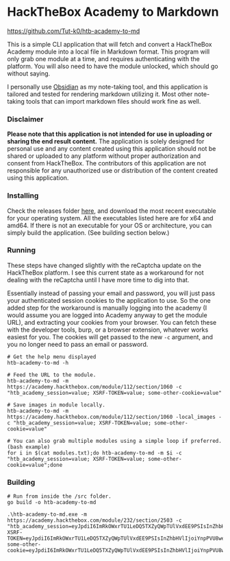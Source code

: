 # HackTheBox Academy to Markdown

https://github.com/Tut-k0/htb-academy-to-md

This is a simple CLI application that will fetch and convert a HackTheBox Academy module into a local file in Markdown format. This program will only grab one module at a time, and requires authenticating with the platform. You will also need to have the module unlocked, which should go without saying.

I personally use [Obsidian](https://obsidian.md/) as my note-taking tool, and this application is tailored and tested for rendering markdown utilizing it. Most other note-taking tools that can import markdown files should work fine as well.

### Disclaimer

**Please note that this application is not intended for use in uploading or sharing the end result content.** The application is solely designed for personal use and any content created using this application should not be shared or uploaded to any platform without proper authorization and consent from HackTheBox. The contributors of this application are not responsible for any unauthorized use or distribution of the content created using this application.

### Installing

Check the releases folder [here](https://github.com/Tut-k0/htb-academy-to-md/releases), and download the most recent executable for your operating system. All the executables listed here are for x64 and amd64. If there is not an executable for your OS or architecture, you can simply build the application. (See building section below.)

### Running

These steps have changed slightly with the reCaptcha update on the HackTheBox platform. I see this current state as a workaround for not dealing with the reCaptcha until I have more time to dig into that.

Essentially instead of passing your email and password, you will just pass your authenticated session cookies to the application to use. So the one added step for the workaround is manually logging into the academy (I would assume you are logged into Academy anyway to get the module URL), and extracting your cookies from your browser. You can fetch these with the developer tools, burp, or a browser extension, whatever works easiest for you. The cookies will get passed to the new `-c` argument, and you no longer need to pass an email or password.

```shell
# Get the help menu displayed
htb-academy-to-md -h

# Feed the URL to the module.
htb-academy-to-md -m https://academy.hackthebox.com/module/112/section/1060 -c "htb_academy_session=value; XSRF-TOKEN=value; some-other-cookie=value"

# Save images in module locally.
htb-academy-to-md -m https://academy.hackthebox.com/module/112/section/1060 -local_images -c "htb_academy_session=value; XSRF-TOKEN=value; some-other-cookie=value"

# You can also grab multiple modules using a simple loop if preferred. (bash example)
for i in $(cat modules.txt);do htb-academy-to-md -m $i -c "htb_academy_session=value; XSRF-TOKEN=value; some-other-cookie=value";done
```

### Building
```
# Run from inside the /src folder.
go build -o htb-academy-to-md
```


```
.\htb-academy-to-md.exe -m https://academy.hackthebox.com/module/232/section/2503 -c "htb_academy_session=eyJpdiI6ImRkOWxrTU1LeDQ5TXZyQWpTUlVxdEE9PSIsInZhbHVlIjoiYnpPVU8weGN3cVMvanZzZHlTcW5JSWhST1FGWmVzVDkxU2U0SERkelFRcTFoa3ZneDlleVFoZEExRGVRZS9EUnA4WlhQdkVhVHhCOWRoakJRVFRucGpOT0JYQlVibWIyVnp6eGt4WGVtSEl2TG9uaTVDMS9QTXY5cjh2Y3BhZVUiLCJtYWMiOiJjZGNlZjc0NGExZTkwNGY4ZTBjMjkxZWQ3MmVkMjNhNzIxYzQyYzAxZThiZDA0MDU0MTcyMTg2OTY3YzBhNGU1IiwidGFnIjoiIn0%3D; XSRF-TOKEN=eyJpdiI6ImRkOWxrTU1LeDQ5TXZyQWpTUlVxdEE9PSIsInZhbHVlIjoiYnpPVU8weGN3cVMvanZzZHlTcW5JSWhST1FGWmVzVDkxU2U0SERkelFRcTFoa3ZneDlleVFoZEExRGVRZS9EUnA4WlhQdkVhVHhCOWRoakJRVFRucGpOT0JYQlVibWIyVnp6eGt4WGVtSEl2TG9uaTVDMS9QTXY5cjh2Y3BhZVUiLCJtYWMiOiJjZGNlZjc0NGExZTkwNGY4ZTBjMjkxZWQ3MmVkMjNhNzIxYzQyYzAxZThiZDA0MDU0MTcyMTg2OTY3YzBhNGU1IiwidGFnIjoiIn0%3D; some-other-cookie=eyJpdiI6ImRkOWxrTU1LeDQ5TXZyQWpTUlVxdEE9PSIsInZhbHVlIjoiYnpPVU8weGN3cVMvanZzZHlTcW5JSWhST1FGWmVzVDkxU2U0SERkelFRcTFoa3ZneDlleVFoZEExRGVRZS9EUnA4WlhQdkVhVHhCOWRoakJRVFRucGpOT0JYQlVibWIyVnp6eGt4WGVtSEl2TG9uaTVDMS9QTXY5cjh2Y3BhZVUiLCJtYWMiOiJjZGNlZjc0NGExZTkwNGY4ZTBjMjkxZWQ3MmVkMjNhNzIxYzQyYzAxZThiZDA0MDU0MTcyMTg2OTY3YzBhNGU1IiwidGFnIjoiIn0%3D"
```